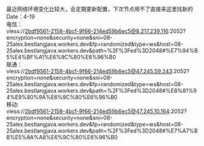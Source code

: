 最近网络环境变化比较大，会定期更新配置，下次节点用不了直接来这里找新的  
Date：4-19  
电信：  
vless://2bdf9561-2158-4bcf-9f66-214ed59b6ec5@8.217.239.116:2052?encryption=none&security=none&sni=08-25alex.bestlangjava.workers.dev&fp=randomized&type=ws&host=08-25alex.bestlangjava.workers.dev&path=%2F%3Fed%3D2048#%E7%94%B5%E4%BF%A1%E6%9C%80%E6%96%B0  
联通：  
vless://2bdf9561-2158-4bcf-9f66-214ed59b6ec5@47.245.59.243:2052?encryption=none&security=none&sni=08-25alex.bestlangjava.workers.dev&fp=randomized&type=ws&host=08-25alex.bestlangjava.workers.dev&path=%2F%3Fed%3D2048#%E8%81%94%E9%80%9A%E6%9C%80%E6%96%B0  
移动:  
vless://2bdf9561-2158-4bcf-9f66-214ed59b6ec5@47.245.10.164:2052?encryption=none&security=none&sni=08-25alex.bestlangjava.workers.dev&fp=randomized&type=ws&host=08-25alex.bestlangjava.workers.dev&path=%2F%3Fed%3D2048#%E7%A7%BB%E5%8A%A8%E6%9C%80%E6%96%B0  
